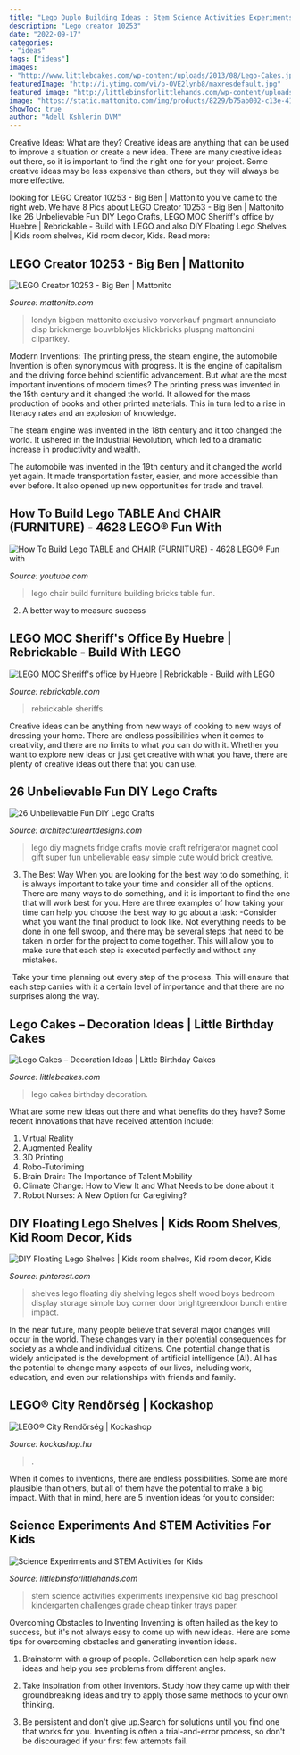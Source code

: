 ```yaml
---
title: "Lego Duplo Building Ideas : Stem Science Activities Experiments Inexpensive Kid Bag Preschool Kindergarten Challenges Grade Cheap Tinker Trays Paper"
description: "Lego creator 10253"
date: "2022-09-17"
categories:
- "ideas"
tags: ["ideas"]
images:
- "http://www.littlebcakes.com/wp-content/uploads/2013/08/Lego-Cakes.jpg"
featuredImage: "http://i.ytimg.com/vi/p-OVE2lynb8/maxresdefault.jpg"
featured_image: "http://littlebinsforlittlehands.com/wp-content/uploads/2016/02/Inexpensive-STEM-ideas-for-kids.jpg"
image: "https://static.mattonito.com/img/products/8229/b75ab002-c13e-41f0-8cae-1d7b3db3c372.jpg"
ShowToc: true
author: "Adell Kshlerin DVM"
---
```



Creative Ideas: What are they?
Creative ideas are anything that can be used to improve a situation or create a new idea. There are many creative ideas out there, so it is important to find the right one for your project. Some creative ideas may be less expensive than others, but they will always be more effective.

	

		
looking for LEGO Creator 10253 - Big Ben | Mattonito you've came to the right web. We have 8 Pics about LEGO Creator 10253 - Big Ben | Mattonito like 26 Unbelievable Fun DIY Lego Crafts, LEGO MOC Sheriff&#039;s office by Huebre | Rebrickable - Build with LEGO and also DIY Floating Lego Shelves | Kids room shelves, Kid room decor, Kids. Read more:
		
    
## LEGO Creator 10253 - Big Ben | Mattonito

<img loading=lazy src="https://static.mattonito.com/img/products/8229/b75ab002-c13e-41f0-8cae-1d7b3db3c372.jpg" onerror="this.onerror=null;this.src='https://tse3.mm.bing.net/th?id=OIP.ovqN8m_lbl7HyS7iklwX7AHaLe&amp;pid=15.1';" alt="LEGO Creator 10253 - Big Ben | Mattonito">

_Source: mattonito.com_

>londyn bigben mattonito exclusivo vorverkauf pngmart annunciato disp brickmerge bouwblokjes klickbricks pluspng mattoncini clipartkey. 

	

Modern Inventions: The printing press, the steam engine, the automobile
Invention is often synonymous with progress. It is the engine of capitalism and the driving force behind scientific advancement. But what are the most important inventions of modern times?
The printing press was invented in the 15th century and it changed the world. It allowed for the mass production of books and other printed materials. This in turn led to a rise in literacy rates and an explosion of knowledge.

The steam engine was invented in the 18th century and it too changed the world. It ushered in the Industrial Revolution, which led to a dramatic increase in productivity and wealth.

The automobile was invented in the 19th century and it changed the world yet again. It made transportation faster, easier, and more accessible than ever before. It also opened up new opportunities for trade and travel.

    
## How To Build Lego TABLE And CHAIR (FURNITURE) - 4628 LEGO® Fun With

<img loading=lazy src="http://i.ytimg.com/vi/p-OVE2lynb8/maxresdefault.jpg" onerror="this.onerror=null;this.src='https://tse2.mm.bing.net/th?id=OIP.PD_3hclQRwOI7yagmwTS_gHaEK&amp;pid=15.1';" alt="How To Build Lego TABLE and CHAIR (FURNITURE) - 4628 LEGO® Fun with">

_Source: youtube.com_

>lego chair build furniture building bricks table fun. 

	

2. A better way to measure success

    
## LEGO MOC Sheriff&#039;s Office By Huebre | Rebrickable - Build With LEGO

<img loading=lazy src="https://cdn.rebrickable.com/media/thumbs/mocs/moc-51547.jpg/1000x800p.jpg" onerror="this.onerror=null;this.src='https://tse1.mm.bing.net/th?id=OIP.JuGYKO3P0iGPNiZX-L4EFAHaF7&amp;pid=15.1';" alt="LEGO MOC Sheriff&#039;s office by Huebre | Rebrickable - Build with LEGO">

_Source: rebrickable.com_

>rebrickable sheriffs. 

	

Creative ideas can be anything from new ways of cooking to new ways of dressing your home. There are endless possibilities when it comes to creativity, and there are no limits to what you can do with it. Whether you want to explore new ideas or just get creative with what you have, there are plenty of creative ideas out there that you can use.

    
## 26 Unbelievable Fun DIY Lego Crafts

<img loading=lazy src="https://www.architectureartdesigns.com/wp-content/uploads/2014/02/111.jpg" onerror="this.onerror=null;this.src='https://tse3.mm.bing.net/th?id=OIP.iwEQJOComF_Mf9RQ8MM0rQHaJ4&amp;pid=15.1';" alt="26 Unbelievable Fun DIY Lego Crafts">

_Source: architectureartdesigns.com_

>lego diy magnets fridge crafts movie craft refrigerator magnet cool gift super fun unbelievable easy simple cute would brick creative. 

	

3) The Best Way
When you are looking for the best way to do something, it is always important to take your time and consider all of the options. There are many ways to do something, and it is important to find the one that will work best for you. Here are three examples of how taking your time can help you choose the best way to go about a task: 
-Consider what you want the final product to look like. Not everything needs to be done in one fell swoop, and there may be several steps that need to be taken in order for the project to come together. This will allow you to make sure that each step is executed perfectly and without any mistakes.

-Take your time planning out every step of the process. This will ensure that each step carries with it a certain level of importance and that there are no surprises along the way.

    
## Lego Cakes – Decoration Ideas | Little Birthday Cakes

<img loading=lazy src="http://www.littlebcakes.com/wp-content/uploads/2013/08/Lego-Cakes.jpg" onerror="this.onerror=null;this.src='https://tse1.mm.bing.net/th?id=OIP.JaIOCyyX6Uvv3iw16NKWIgHaF7&amp;pid=15.1';" alt="Lego Cakes – Decoration Ideas | Little Birthday Cakes">

_Source: littlebcakes.com_

>lego cakes birthday decoration. 

	

What are some new ideas out there and what benefits do they have?
Some recent innovations that have received attention include: 
1. Virtual Reality 
2. Augmented Reality 
3. 3D Printing 
4. Robo-Tutoriming 
5. Brain Drain: The Importance of Talent Mobility 
6. Climate Change: How to View It and What Needs to be done about it 
7. Robot Nurses: A New Option for Caregiving?

    
## DIY Floating Lego Shelves | Kids Room Shelves, Kid Room Decor, Kids

<img loading=lazy src="https://i.pinimg.com/736x/9f/b8/ea/9fb8ea7c3b443e7414cf36309b7ecd26--wood-floating-shelves-wood-shelves.jpg" onerror="this.onerror=null;this.src='https://tse2.mm.bing.net/th?id=OIP.b5Dvf3w6EfuMaVl4CUY_8wHaLH&amp;pid=15.1';" alt="DIY Floating Lego Shelves | Kids room shelves, Kid room decor, Kids">

_Source: pinterest.com_

>shelves lego floating diy shelving legos shelf wood boys bedroom display storage simple boy corner door brightgreendoor bunch entire impact. 

	

In the near future, many people believe that several major changes will occur in the world. These changes vary in their potential consequences for society as a whole and individual citizens. One potential change that is widely anticipated is the development of artificial intelligence (AI). AI has the potential to change many aspects of our lives, including work, education, and even our relationships with friends and family.

    
## LEGO® City Rendőrség | Kockashop

<img loading=lazy src="https://kockashop.hu/userfiles/naplok/118265/14282/lego-214282160548.jpg" onerror="this.onerror=null;this.src='https://tse3.mm.bing.net/th?id=OIP.ljDcVtPAmS1D_ApE_9SQAQHaFj&amp;pid=15.1';" alt="LEGO® City Rendőrség | Kockashop">

_Source: kockashop.hu_

>. 

	

When it comes to inventions, there are endless possibilities. Some are more plausible than others, but all of them have the potential to make a big impact. With that in mind, here are 5 invention ideas for you to consider: 

    
## Science Experiments And STEM Activities For Kids

<img loading=lazy src="http://littlebinsforlittlehands.com/wp-content/uploads/2016/02/Inexpensive-STEM-ideas-for-kids.jpg" onerror="this.onerror=null;this.src='https://tse4.mm.bing.net/th?id=OIP.SaAm0nokxCrc6pP8q5dTiQHaLH&amp;pid=15.1';" alt="Science Experiments and STEM Activities for Kids">

_Source: littlebinsforlittlehands.com_

>stem science activities experiments inexpensive kid bag preschool kindergarten challenges grade cheap tinker trays paper. 

	

Overcoming Obstacles to Inventing
Inventing is often hailed as the key to success, but it's not always easy to come up with new ideas. Here are some tips for overcoming obstacles and generating invention ideas.
1. Brainstorm with a group of people. Collaboration can help spark new ideas and help you see problems from different angles.

2. Take inspiration from other inventors. Study how they came up with their groundbreaking ideas and try to apply those same methods to your own thinking.

3. Be persistent and don't give up.Search for solutions until you find one that works for you. Inventing is often a trial-and-error process, so don't be discouraged if your first few attempts fail.


